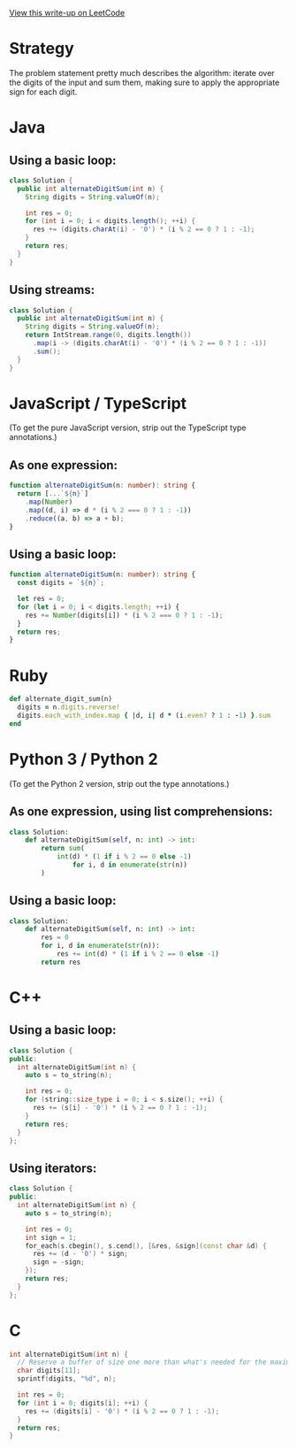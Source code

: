 [View this write-up on LeetCode](https://leetcode.com/problems/alternating-digit-sum/solutions/3083833/)

# Strategy

The problem statement pretty much describes the algorithm: iterate over the digits of the input and sum them, making sure to apply the appropriate sign for each digit.

# Java

## Using a basic loop:

```java
class Solution {
  public int alternateDigitSum(int n) {
    String digits = String.valueOf(n);

    int res = 0;
    for (int i = 0; i < digits.length(); ++i) {
      res += (digits.charAt(i) - '0') * (i % 2 == 0 ? 1 : -1);
    }
    return res;
  }
}
```

## Using streams:

```java
class Solution {
  public int alternateDigitSum(int n) {
    String digits = String.valueOf(n);
    return IntStream.range(0, digits.length())
      .map(i -> (digits.charAt(i) - '0') * (i % 2 == 0 ? 1 : -1))
      .sum();
  }
}
```

# JavaScript / TypeScript

(To get the pure JavaScript version, strip out the TypeScript type annotations.)

## As one expression:

```typescript
function alternateDigitSum(n: number): string {
  return [...`${n}`]
    .map(Number)
    .map((d, i) => d * (i % 2 === 0 ? 1 : -1))
    .reduce((a, b) => a + b);
}
```

## Using a basic loop:

```typescript
function alternateDigitSum(n: number): string {
  const digits = `${n}`;

  let res = 0;
  for (let i = 0; i < digits.length; ++i) {
    res += Number(digits[i]) * (i % 2 === 0 ? 1 : -1);
  }
  return res;
}
```

# Ruby

```ruby
def alternate_digit_sum(n)
  digits = n.digits.reverse!
  digits.each_with_index.map { |d, i| d * (i.even? ? 1 : -1) }.sum
end
```

# Python 3 / Python 2

(To get the Python 2 version, strip out the type annotations.)

## As one expression, using list comprehensions:

```python
class Solution:
    def alternateDigitSum(self, n: int) -> int:
        return sum(
            int(d) * (1 if i % 2 == 0 else -1)
                for i, d in enumerate(str(n))
        )
```

## Using a basic loop:

```python
class Solution:
    def alternateDigitSum(self, n: int) -> int:
        res = 0
        for i, d in enumerate(str(n)):
            res += int(d) * (1 if i % 2 == 0 else -1)
        return res
```

# C++

## Using a basic loop:

```c++
class Solution {
public:
  int alternateDigitSum(int n) {
    auto s = to_string(n);

    int res = 0;
    for (string::size_type i = 0; i < s.size(); ++i) {
      res += (s[i] - '0') * (i % 2 == 0 ? 1 : -1);
    }
    return res;
  }
};
```

## Using iterators:

```c++
class Solution {
public:
  int alternateDigitSum(int n) {
    auto s = to_string(n);

    int res = 0;
    int sign = 1;
    for_each(s.cbegin(), s.cend(), [&res, &sign](const char &d) {
      res += (d - '0') * sign;
      sign = -sign;
    });
    return res;
  }
};
```

# C

```c
int alternateDigitSum(int n) {
  // Reserve a buffer of size one more than what's needed for the maximum input.
  char digits[11];
  sprintf(digits, "%d", n);

  int res = 0;
  for (int i = 0; digits[i]; ++i) {
    res += (digits[i] - '0') * (i % 2 == 0 ? 1 : -1);
  }
  return res;
}
```
